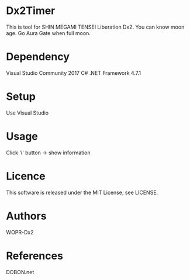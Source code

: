 # Dx2Timer

This is tool for SHIN MEGAMI TENSEI Liberation Dx2.
You can know moon age. Go Aura Gate when full moon.

# Dependency
Visual Studio Community 2017
C# .NET Framework 4.7.1

# Setup
Use Visual Studio

# Usage
Click 'i' button -> show information

# Licence
This software is released under the MIT License, see LICENSE.

# Authors
WOPR-Dx2

# References
DOBON.net
